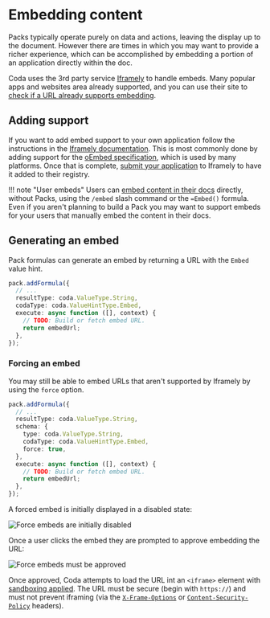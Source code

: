 # Embedding content

Packs typically operate purely on data and actions, leaving the display up to the document. However there are times in which you may want to provide a richer experience, which can be accomplished by embedding a portion of an application directly within the doc.

Coda uses the 3rd party service [Iframely][iframely] to handle embeds. Many popular apps and websites area already supported, and you can use their site to [check if a URL already supports embedding][iframely_check].


## Adding support

If you want to add embed support to your own application follow the instructions in the [Iframely documentation][iframely_docs]. This is most commonly done by adding support for the [oEmbed specification][oembed], which is used by many platforms. Once that is complete, [submit your application][iframely_submit] to Iframely to have it added to their registry.

!!! note "User embeds"
    Users can [embed content in their docs][help_center_embed] directly, without Packs, using the `/embed` slash command or the `=Embed()` formula. Even if you aren't planning to build a Pack you may want to support embeds for your users that manually embed the content in their docs.


## Generating an embed

Pack formulas can generate an embed by returning a URL with the `Embed` value hint.

```ts
pack.addFormula({
  // ...
  resultType: coda.ValueType.String,
  codaType: coda.ValueHintType.Embed,
  execute: async function ([], context) {
    // TODO: Build or fetch embed URL.
    return embedUrl;
  },
});
```

### Forcing an embed

You may still be able to embed URLs that aren't supported by Iframely by using the `force` option.

```ts
pack.addFormula({
  // ...
  resultType: coda.ValueType.String,
  schema: {
    type: coda.ValueType.String,
    codaType: coda.ValueHintType.Embed,
    force: true,
  },
  execute: async function ([], context) {
    // TODO: Build or fetch embed URL.
    return embedUrl;
  },
});
```

A forced embed is initially displayed in a disabled state:

<img src="../../../images/embed_force_enable.png" srcset="../../../images/embed_force_enable_2x.png 2x" class="screenshot" alt="Force embeds are initially disabled">

Once a user clicks the embed they are prompted to approve embedding the URL:

<img src="../../../images/embed_force_approve.png" srcset="../../../images/embed_force_approve_2x.png 2x" class="screenshot" alt="Force embeds must be approved">

Once approved, Coda attempts to load the URL int an `<iframe>` element with [sandboxing applied][mdn_iframe_sandbox]. The URL must be secure (begin with `https://`) and must not prevent iframing (via the [`X-Frame-Options`][mdn_xfo] or [`Content-Security-Policy`][mdn_csp] headers).


[help_center_embed]: https://help.coda.io/en/articles/1211364-embedding-content-in-your-doc
[iframely]: https://iframely.com/
[iframely_check]: https://iframely.com/embed
[iframely_docs]: https://iframely.com/docs/webmasters
[oembed]: https://oembed.com/
[iframely_submit]: https://iframely.com/qa/request
[mdn_iframe_sandbox]: https://developer.mozilla.org/en-US/docs/Web/HTML/Element/iframe#attr-sandbox
[mdn_xfo]: https://developer.mozilla.org/en-US/docs/Web/HTTP/Headers/X-Frame-Options
[mdn_csp]: https://developer.mozilla.org/en-US/docs/Web/HTTP/Headers/Content-Security-Policy
